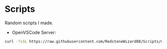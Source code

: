 # Scripts
Random scripts I made.

- OpenVSCode Server:
```sh
curl -fsSL https://raw.githubusercontent.com/RedstoneWizard08/Scripts/main/openvscode.sh | bash
```
